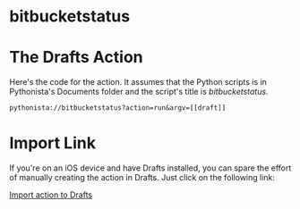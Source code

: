 bitbucketstatus
=========================

# The Drafts Action

Here's the code for the action. It assumes that the Python scripts is in Pythonista's Documents folder and the script's title is *bitbucketstatus*.

    pythonista://bitbucketstatus?action=run&argv=[[draft]]
	
# Import Link

If you're on an iOS device and have Drafts installed, you can spare the effort of manually creating the action in Drafts. Just click on the following link:

[Import action to Drafts](drafts://x-callback-url/import_action?type=URL&name=Bitbucket%20Server%20Status&url=pythonista%3A%2F%2Fbitbucketstatus%3Faction%3Drun%26argv%3D%5B%5Bdraft%5D%5D)
